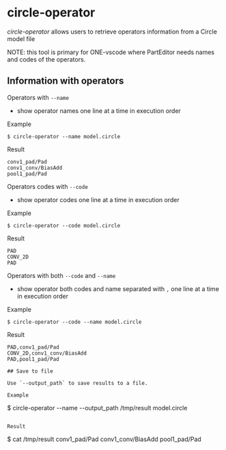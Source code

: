 # circle-operator

_circle-operator_ allows users to retrieve operators information from a Circle model file

NOTE: this tool is primary for ONE-vscode where PartEditor needs names and codes
of the operators.

## Information with operators

Operators with `--name`
- show operator names one line at a time in execution order

Example
```
$ circle-operator --name model.circle
```

Result
```
conv1_pad/Pad
conv1_conv/BiasAdd
pool1_pad/Pad
```

Operators codes with `--code`
- show operator codes one line at a time in execution order

Example
```
$ circle-operator --code model.circle
```

Result
```
PAD
CONV_2D
PAD
```

Operators with both `--code` and `--name`
- show operator both codes and name separated with `,` one line at a time in execution order

Example
```
$ circle-operator --code --name model.circle
```

Result
```
PAD,conv1_pad/Pad
CONV_2D,conv1_conv/BiasAdd
PAD,pool1_pad/Pad

## Save to file

Use `--output_path` to save results to a file.

Example
```
$ circle-operator --name --output_path /tmp/result model.circle
```

Result
```
$ cat /tmp/result
conv1_pad/Pad
conv1_conv/BiasAdd
pool1_pad/Pad
```
